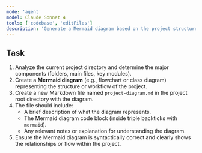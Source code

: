 ```yaml
---
mode: 'agent'
model: Claude Sonnet 4
tools: ['codebase', 'editFiles']
description: 'Generate a Mermaid diagram based on the project structure.'
---
```


## Task

1. Analyze the current project directory and determine the major components (folders, main files, key modules).
2. Create a **Mermaid diagram** (e.g., flowchart or class diagram) representing the structure or workflow of the project.
3. Create a new Markdown file named `project-diagram.md` in the project root directory with the diagram.
4. The file should include:
    - A brief description of what the diagram represents.
    - The Mermaid diagram code block (inside triple backticks with `mermaid`).
    - Any relevant notes or explanation for understanding the diagram.
5. Ensure the Mermaid diagram is syntactically correct and clearly shows the relationships or flow within the project.
